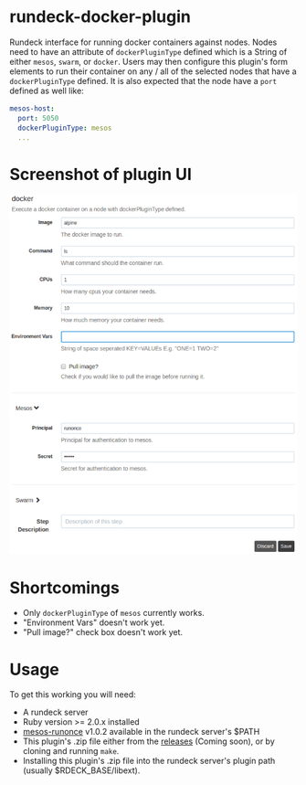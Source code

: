 # rundeck-docker-plugin
Rundeck interface for running docker containers against nodes. Nodes need to
have an attribute of `dockerPluginType` defined which is a String of either
`mesos`, `swarm`, or `docker`. Users may then configure this plugin's form
elements to run their container on any / all of the selected nodes that have a
`dockerPluginType` defined. It is also expected that the node have a `port`
defined as well like:
```yaml
mesos-host:
  port: 5050
  dockerPluginType: mesos
  ...
```

# Screenshot of plugin UI

![workflow-step](screenshot/workflow-step.png)

# Shortcomings
- Only `dockerPluginType` of `mesos` currently works.
- "Environment Vars" doesn't work yet.
- "Pull image?" check box doesn't work yet.

# Usage
To get this working you will need:

- A rundeck server
- Ruby version >= 2.0.x installed
- [mesos-runonce](https://github.com/yp-engineering/mesos-runonce) v1.0.2
  available in the rundeck server's $PATH
- This plugin's .zip file either from the
  [releases](https://github.com/yp-engineering/rundeck-docker-plugin/releases)
  (Coming soon), or by cloning and running `make`.
- Installing this plugin's .zip file into the rundeck server's plugin path
  (usually $RDECK_BASE/libext).
